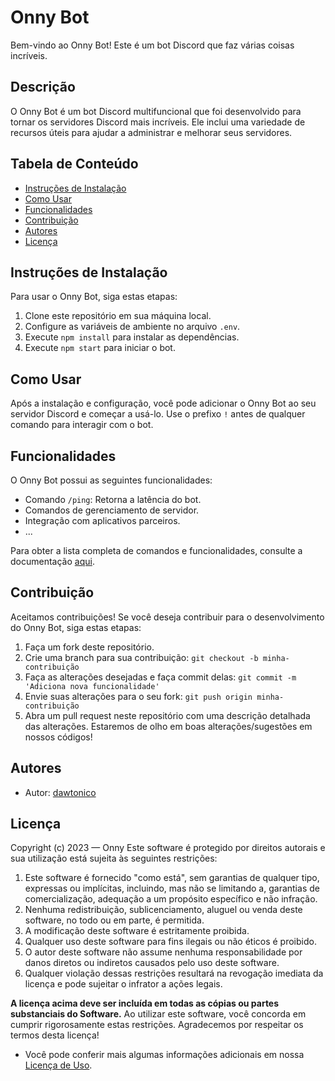 # Onny Bot

Bem-vindo ao Onny Bot! Este é um bot Discord que faz várias coisas incríveis.

## Descrição

O Onny Bot é um bot Discord multifuncional que foi desenvolvido para tornar os servidores Discord mais incríveis. Ele inclui uma variedade de recursos úteis para ajudar a administrar e melhorar seus servidores.

## Tabela de Conteúdo

- [Instruções de Instalação](#instruções-de-instalação)
- [Como Usar](#como-usar)
- [Funcionalidades](#funcionalidades)
- [Contribuição](#contribuição)
- [Autores](#autores)
- [Licença](#licença)

## Instruções de Instalação

Para usar o Onny Bot, siga estas etapas:

1. Clone este repositório em sua máquina local.
2. Configure as variáveis de ambiente no arquivo `.env`.
3. Execute `npm install` para instalar as dependências.
4. Execute `npm start` para iniciar o bot.

## Como Usar

Após a instalação e configuração, você pode adicionar o Onny Bot ao seu servidor Discord e começar a usá-lo. Use o prefixo `!` antes de qualquer comando para interagir com o bot.

## Funcionalidades

O Onny Bot possui as seguintes funcionalidades:

- Comando `/ping`: Retorna a latência do bot.
- Comandos de gerenciamento de servidor.
- Integração com aplicativos parceiros.
- ...

Para obter a lista completa de comandos e funcionalidades, consulte a documentação [aqui](docs/README.md).

## Contribuição

Aceitamos contribuições! Se você deseja contribuir para o desenvolvimento do Onny Bot, siga estas etapas:

1. Faça um fork deste repositório.
2. Crie uma branch para sua contribuição: `git checkout -b minha-contribuição`
3. Faça as alterações desejadas e faça commit delas: `git commit -m 'Adiciona nova funcionalidade'`
4. Envie suas alterações para o seu fork: `git push origin minha-contribuição`
5. Abra um pull request neste repositório com uma descrição detalhada das alterações.
   Estaremos de olho em boas alterações/sugestões em nossos códigos!

## Autores

- Autor: [dawtonico](https://github.com/dawtonico)

## Licença

Copyright (c) 2023 — Onny
Este software é protegido por direitos autorais e sua utilização está sujeita às seguintes restrições:

1. Este software é fornecido "como está", sem garantias de qualquer tipo, expressas ou implícitas, incluindo, mas não se limitando a, garantias de comercialização, adequação a um propósito específico e não infração.
2. Nenhuma redistribuição, sublicenciamento, aluguel ou venda deste software, no todo ou em parte, é permitida.
3. A modificação deste software é estritamente proibida.
4. Qualquer uso deste software para fins ilegais ou não éticos é proibido.
5. O autor deste software não assume nenhuma responsabilidade por danos diretos ou indiretos causados pelo uso deste software.
6. Qualquer violação dessas restrições resultará na revogação imediata da licença e pode sujeitar o infrator a ações legais.

**A licença acima deve ser incluída em todas as cópias ou partes substanciais do Software.**
Ao utilizar este software, você concorda em cumprir rigorosamente estas restrições. Agradecemos por respeitar os termos desta licença!
- Você pode conferir mais algumas informações adicionais em nossa [Licença de Uso](LICENSE.md).
